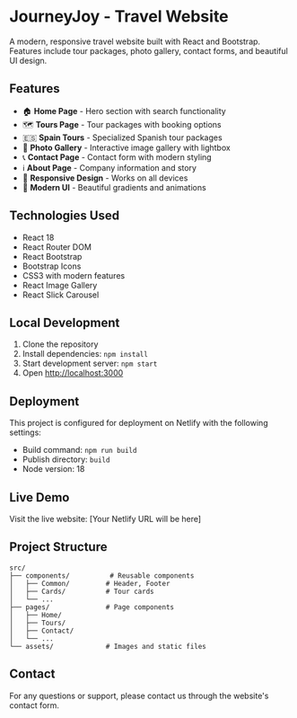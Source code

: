 # JourneyJoy - Travel Website

A modern, responsive travel website built with React and Bootstrap. Features include tour packages, photo gallery, contact forms, and beautiful UI design.

## Features

- 🏠 **Home Page** - Hero section with search functionality
- 🗺️ **Tours Page** - Tour packages with booking options
- 🇪🇸 **Spain Tours** - Specialized Spanish tour packages
- 📸 **Photo Gallery** - Interactive image gallery with lightbox
- 📞 **Contact Page** - Contact form with modern styling
- ℹ️ **About Page** - Company information and story
- 📱 **Responsive Design** - Works on all devices
- 🎨 **Modern UI** - Beautiful gradients and animations

## Technologies Used

- React 18
- React Router DOM
- React Bootstrap
- Bootstrap Icons
- CSS3 with modern features
- React Image Gallery
- React Slick Carousel

## Local Development

1. Clone the repository
2. Install dependencies: `npm install`
3. Start development server: `npm start`
4. Open [http://localhost:3000](http://localhost:3000)

## Deployment

This project is configured for deployment on Netlify with the following settings:

- Build command: `npm run build`
- Publish directory: `build`
- Node version: 18

## Live Demo

Visit the live website: [Your Netlify URL will be here]

## Project Structure

```
src/
├── components/          # Reusable components
│   ├── Common/         # Header, Footer
│   ├── Cards/          # Tour cards
│   └── ...
├── pages/              # Page components
│   ├── Home/
│   ├── Tours/
│   ├── Contact/
│   └── ...
└── assets/             # Images and static files
```

## Contact

For any questions or support, please contact us through the website's contact form.

